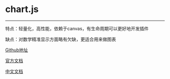 # chart.js

---

特点：轻量化，高性能，依赖于canvas，有生命周期可以更好地开发插件

缺点：对数学精准显示方面略有欠缺，更适合用来做图表

[Github地址](https://github.com/chartjs/Chart.js)

[官方文档](https://www.chartjs.org/)

[中文文档](https://chartjs.cn/docs/latest/)